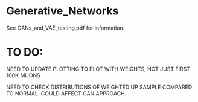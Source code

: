 # Generative_Networks

See GANs_and_VAE_testing.pdf for information.

# TO DO:

NEED TO UPDATE PLOTTING TO PLOT WITH WEIGHTS, NOT JUST FIRST 100K MUONS 

NEED TO CHECK DISTRIBUTIONS OF WEIGHTED UP SAMPLE COMPARED TO NORMAL. COULD AFFECT GAN APPROACH.
